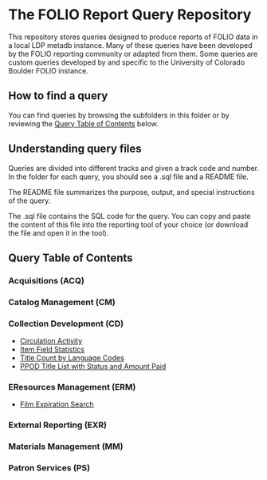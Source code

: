 # The FOLIO Report Query Repository 

This repository stores queries designed to produce reports of FOLIO data in 
a local LDP metadb instance.  Many of these queries have been developed
by the FOLIO reporting community or adapted from them.  Some queries are custom queries developed by and specific to the University of Colorado Boulder FOLIO instance.


## How to find a query

You can find queries by browsing the subfolders in this folder or by
reviewing the [Query Table of Contents](#query-table-of-contents) below.

## Understanding query files

Queries are divided into different tracks and given a track code and number.
In the folder for each query, you should see a .sql file and a README
file.

The README file summarizes the purpose, output, and special instructions
of the query.

The .sql file contains the SQL code for the query. You can copy and
paste the content of this file into the reporting tool of your choice
(or download the file and open it in the tool).

## Query Table of Contents

### Acquisitions (ACQ)

### Catalog Management (CM)

### Collection Development (CD)
* [Circulation Activity](collection_development/CD100)
* [Item Field Statistics](collection_development/CD101)
* [Title Count by Language Codes](collection_development/CD102)
* [PPOD Title List with Status and Amount Paid](collection_development/CD103)

### EResources Management (ERM)
* [Film Expiration Search](eresources_management/ERM100)

### External Reporting (EXR)

### Materials Management (MM)

### Patron Services (PS)

